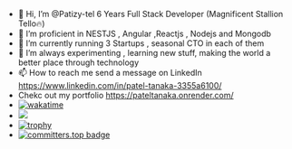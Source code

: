 - 👋 Hi, I’m @Patizy-tel 6 Years Full Stack Developer (Magnificent Stallion Tello🔥)
- 👀 I’m proficient in  NESTJS , Angular ,Reactjs ,  Nodejs and Mongodb
- 🌱 I’m currently running  3 Startups , seasonal CTO in each of them
- 💞️ I’m always experimenting ,  learning new stuff, making the world a  better place through technology
- 📫 How to reach me  send a message on LinkedIn https://www.linkedin.com/in/patel-tanaka-3355a6100/
-    Chekc out my portfolio https://pateltanaka.onrender.com/
-    [![wakatime](https://wakatime.com/badge/user/e445292e-9fc7-4465-952e-167d26595a5f.svg)](https://wakatime.com/@e445292e-9fc7-4465-952e-167d26595a5f)
-    ![](https://komarev.com/ghpvc/?username=Patizy-tel&color=green)
-    [![trophy](https://github-profile-trophy.vercel.app/?username=Patizy-tel)](https://github.com/Patizy-tel/github-profile-trophy)
-    [![committers.top badge](https://user-badge.committers.top/zimbabwe_private/USERNAME.svg)](https://user-badge.committers.top/zimbabwe_private/Patizy-tel)
<!---
Patizy-tel/Patizy-tel is a ✨ special ✨ repository because its `README.md` (this file) appears on your GitHub profile.
You can click the Preview link to take a look at your changes.
--->
